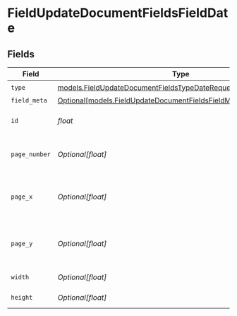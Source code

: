 # FieldUpdateDocumentFieldsFieldDate


## Fields

| Field                                                                                                                                | Type                                                                                                                                 | Required                                                                                                                             | Description                                                                                                                          |
| ------------------------------------------------------------------------------------------------------------------------------------ | ------------------------------------------------------------------------------------------------------------------------------------ | ------------------------------------------------------------------------------------------------------------------------------------ | ------------------------------------------------------------------------------------------------------------------------------------ |
| `type`                                                                                                                               | [models.FieldUpdateDocumentFieldsTypeDateRequestBody1](../models/fieldupdatedocumentfieldstypedaterequestbody1.md)                   | :heavy_check_mark:                                                                                                                   | N/A                                                                                                                                  |
| `field_meta`                                                                                                                         | [Optional[models.FieldUpdateDocumentFieldsFieldMetaDateRequestBody]](../models/fieldupdatedocumentfieldsfieldmetadaterequestbody.md) | :heavy_minus_sign:                                                                                                                   | N/A                                                                                                                                  |
| `id`                                                                                                                                 | *float*                                                                                                                              | :heavy_check_mark:                                                                                                                   | The ID of the field to update.                                                                                                       |
| `page_number`                                                                                                                        | *Optional[float]*                                                                                                                    | :heavy_minus_sign:                                                                                                                   | The page number the field will be on.                                                                                                |
| `page_x`                                                                                                                             | *Optional[float]*                                                                                                                    | :heavy_minus_sign:                                                                                                                   | The X coordinate of where the field will be placed.                                                                                  |
| `page_y`                                                                                                                             | *Optional[float]*                                                                                                                    | :heavy_minus_sign:                                                                                                                   | The Y coordinate of where the field will be placed.                                                                                  |
| `width`                                                                                                                              | *Optional[float]*                                                                                                                    | :heavy_minus_sign:                                                                                                                   | The width of the field.                                                                                                              |
| `height`                                                                                                                             | *Optional[float]*                                                                                                                    | :heavy_minus_sign:                                                                                                                   | The height of the field.                                                                                                             |